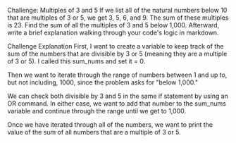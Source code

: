Challenge: Multiples of 3 and 5
If we list all of the natural numbers below 10 that are multiples of 3 or 5, we get 3, 5, 6, and 9. The sum of these multiples is 23. Find the sum of all the multiples of 3 and 5 below 1,000. Afterward, write a brief explanation walking through your code's logic in markdown.


Challenge Explanation
First, I want to create a variable to keep track of the sum of the numbers that are divisible by 3 or 5 (meaning they are a multiple of 3 or 5). I called this sum_nums and set it = 0.

Then we want to iterate through the range of numbers between 1 and up to, but not including, 1000, since the problem asks for "below 1,000."

We can check both divisible by 3 and 5 in the same if statement by using an OR command. In either case, we want to add that number to the sum_nums variable and continue through the range until we get to 1,000.

Once we have iterated through all of the numbers, we want to print the value of the sum of all numbers that are a multiple of 3 or 5.